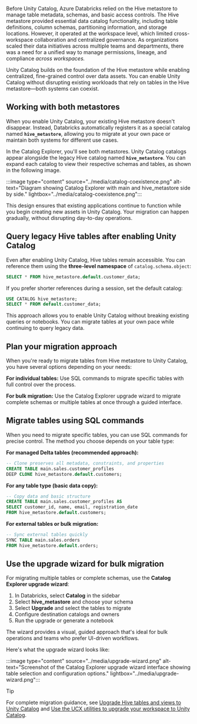Before Unity Catalog, Azure Databricks relied on the Hive metastore to manage table metadata, schemas, and basic access controls. The Hive metastore provided essential data catalog functionality, including table definitions, column schemas, partitioning information, and storage locations. However, it operated at the workspace level, which limited cross-workspace collaboration and centralized governance. As organizations scaled their data initiatives across multiple teams and departments, there was a need for a unified way to manage permissions, lineage, and compliance *across workspaces.*

Unity Catalog builds on the foundation of the Hive metastore while enabling centralized, fine-grained control over data assets. You can enable Unity Catalog without disrupting existing workloads that rely on tables in the Hive metastore—both systems can coexist.

## Working with both metastores

When you enable Unity Catalog, your existing Hive metastore doesn't disappear. Instead, Databricks automatically registers it as a special catalog named **`hive_metastore`**, allowing you to migrate at your own pace or maintain both systems for different use cases.

In the Catalog Explorer, you'll see both metastores. Unity Catalog catalogs appear alongside the legacy Hive catalog named **`hive_metastore`**. You can expand each catalog to view their respective schemas and tables, as shown in the following image.

:::image type="content" source="../media/catalog-coexistence.png" alt-text="Diagram showing Catalog Explorer with main and hive_metastore side by side." lightbox="../media/catalog-coexistence.png":::

This design ensures that existing applications continue to function while you begin creating new assets in Unity Catalog. Your migration can happen gradually, without disrupting day-to-day operations.

## Query legacy Hive tables after enabling Unity Catalog

Even after enabling Unity Catalog, Hive tables remain accessible. You can reference them using the **three-level namespace** of `catalog.schema.object`:

```sql
SELECT * FROM hive_metastore.default.customer_data;
```

If you prefer shorter references during a session, set the default catalog:

```sql
USE CATALOG hive_metastore;
SELECT * FROM default.customer_data;
```

This approach allows you to enable Unity Catalog without breaking existing queries or notebooks. You can migrate tables at your own pace while continuing to query legacy data.

## Plan your migration approach

When you're ready to migrate tables from Hive metastore to Unity Catalog, you have several options depending on your needs:

**For individual tables:** Use SQL commands to migrate specific tables with full control over the process.

**For bulk migration:** Use the Catalog Explorer upgrade wizard to migrate complete schemas or multiple tables at once through a guided interface.

## Migrate tables using SQL commands

When you need to migrate specific tables, you can use SQL commands for precise control. The method you choose depends on your table type:

**For managed Delta tables (recommended approach):**

```sql
-- Clone preserves all metadata, constraints, and properties
CREATE TABLE main.sales.customer_profiles
DEEP CLONE hive_metastore.default.customers;
```

**For any table type (basic data copy):**

```sql
-- Copy data and basic structure
CREATE TABLE main.sales.customer_profiles AS
SELECT customer_id, name, email, registration_date
FROM hive_metastore.default.customers;
```

**For external tables or bulk migration:**

```sql
-- Sync external tables quickly
SYNC TABLE main.sales.orders 
FROM hive_metastore.default.orders;
```

## Use the upgrade wizard for bulk migration

For migrating multiple tables or complete schemas, use the **Catalog Explorer upgrade wizard**:

1. In Databricks, select **Catalog** in the sidebar
2. Select **hive_metastore** and choose your schema
3. Select **Upgrade** and select the tables to migrate
4. Configure destination catalogs and owners
5. Run the upgrade or generate a notebook

The wizard provides a visual, guided approach that's ideal for bulk operations and teams who prefer UI-driven workflows.

Here's what the upgrade wizard looks like:

:::image type="content" source="../media/upgrade-wizard.png" alt-text="Screenshot of the Catalog Explorer upgrade wizard interface showing table selection and configuration options." lightbox="../media/upgrade-wizard.png":::

> [!TIP]
> For complete migration guidance, see [Upgrade Hive tables and views to Unity Catalog](https://learn.microsoft.com/en-us/azure/databricks/data-governance/unity-catalog/migrate) and [Use the UCX utilities to upgrade your workspace to Unity Catalog](https://learn.microsoft.com/en-us/azure/databricks/data-governance/unity-catalog/ucx).